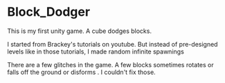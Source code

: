 # Block_Dodger
This is my first unity game.
A cube dodges blocks.

I started from Brackey's tutorials on youtube.
But instead of pre-designed levels like in those tutorials, I made random infinite spawnings

There are a few glitches in the game. A few blocks sometimes rotates or falls off the ground or disforms . I couldn't fix those.


